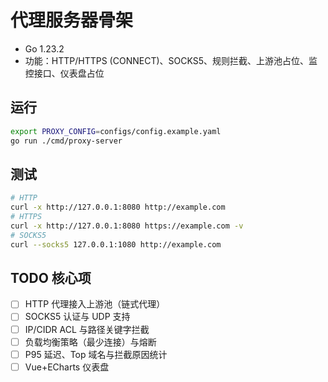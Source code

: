 # 代理服务器骨架

- Go 1.23.2
- 功能：HTTP/HTTPS (CONNECT)、SOCKS5、规则拦截、上游池占位、监控接口、仪表盘占位

## 运行

```bash
export PROXY_CONFIG=configs/config.example.yaml
go run ./cmd/proxy-server
```

## 测试

```bash
# HTTP
curl -x http://127.0.0.1:8080 http://example.com
# HTTPS
curl -x http://127.0.0.1:8080 https://example.com -v
# SOCKS5
curl --socks5 127.0.0.1:1080 http://example.com
```

## TODO 核心项

- [ ] HTTP 代理接入上游池（链式代理）
- [ ] SOCKS5 认证与 UDP 支持
- [ ] IP/CIDR ACL 与路径关键字拦截
- [ ] 负载均衡策略（最少连接）与熔断
- [ ] P95 延迟、Top 域名与拦截原因统计
- [ ] Vue+ECharts 仪表盘
